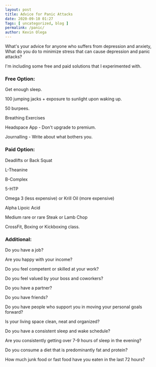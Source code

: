 ```yaml
--- 
layout: post 
title: Advice for Panic Attacks
date: 2020-09-10 01:27
Tags: [ uncategorized, blog ]
permalink: /panic/ 
author: Kevin Olega 
--- 
```

What's your advice for anyone who suffers from depression and anxiety,
What do you do to minimize stress that can cause depression and panic attacks?

I'm including some free and paid solutions that I experimented with.


### Free Option: 

Get enough sleep.

100 jumping jacks + exposure to sunlight upon waking up.

50 burpees.

Breathing Exercises

Headspace App - Don't upgrade to premium.

Journalling - Write about what bothers you.


### Paid Option:

Deadlifts or Back Squat

L-Theanine

B-Complex

5-HTP

Omega 3 (less expensive) or Krill Oil (more expensive)

Alpha Lipoic Acid

Medium rare or rare Steak or Lamb Chop

CrossFit, Boxing or Kickboxing class.

### Additional:

Do you have a job? 

Are you happy with your income?

Do you feel competent or skilled at your work?

Do you feel valued by your boss and coworkers?

Do you have a partner? 

Do you have friends?

Do you have people who support you in moving your personal goals forward?

Is your living space clean, neat and organized?

Do you have a consistent sleep and wake schedule?

Are you consistently getting over 7-9 hours of sleep in the evening?

Do you consume a diet that is predominantly fat and protein?

How much junk food or fast food have you eaten in the last 72 hours?
